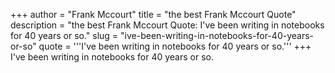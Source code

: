 +++
author = "Frank Mccourt"
title = "the best Frank Mccourt Quote"
description = "the best Frank Mccourt Quote: I've been writing in notebooks for 40 years or so."
slug = "ive-been-writing-in-notebooks-for-40-years-or-so"
quote = '''I've been writing in notebooks for 40 years or so.'''
+++
I've been writing in notebooks for 40 years or so.
